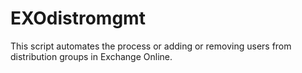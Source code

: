 # EXOdistromgmt
This script automates the process or adding or removing users from distribution groups in Exchange Online.
